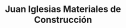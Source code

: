 ---
title: "Juan Iglesias Materiales de Construcción"
url: /sevilla/juan-iglesias-materiales-de-construccion/
shop: comercio
---